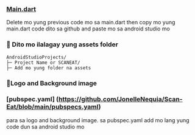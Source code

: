 ### [Main.dart](https://github.com/JonelleNequia/Scan-Eat/blob/main/Main.dart)
Delete mo yung previous code mo sa main.dart then copy mo yung main.dart code dito sa github and paste mo sa android studio mo

### 📁 Dito mo ilalagay yung assets folder

```
AndroidStudioProjects/
├─ Project Name or SCANEAT/
├─ Add mo yung folder na assets
```

### 👀Logo and Background image
### [pubspec.yaml] (https://github.com/JonelleNequia/Scan-Eat/blob/main/pubspecs.yaml)
para sa logo and background image.
sa pubspec.yaml add mo lang yung code dun sa android studio mo

